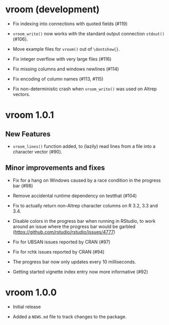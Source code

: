 # vroom (development)

* Fix indexing into connections with quoted fields (#119)

* `vroom_write()` now works with the standard output connection `stdout()` (#106).

* Move example files for `vroom()` out of `\dontshow{}`.

* Fix integer overflow with very large files (#116)

* Fix missing columns and windows newlines (#114)

* Fix encoding of column names (#113, #115)

* Fix non-deterministic crash when `vroom_write()` was used on Altrep vectors.

# vroom 1.0.1

## New Features

* `vroom_lines()` function added, to (lazily) read lines from a file into a
  character vector (#90).

## Minor improvements and fixes

* Fix for a hang on Windows caused by a race condition in the progress bar (#98)

* Remove accidental runtime dependency on testthat (#104)

* Fix to actually return non-Altrep character columns on R 3.2, 3.3 and 3.4.

* Disable colors in the progress bar when running in RStudio, to work around an
  issue where the progress bar would be garbled (https://github.com/rstudio/rstudio/issues/4777)

* Fix for UBSAN issues reported by CRAN (#97)

* Fix for rchk issues reported by CRAN (#94)

* The progress bar now only updates every 10 milliseconds.

* Getting started vignette index entry now more informative (#92)

# vroom 1.0.0

* Initial release

* Added a `NEWS.md` file to track changes to the package.
